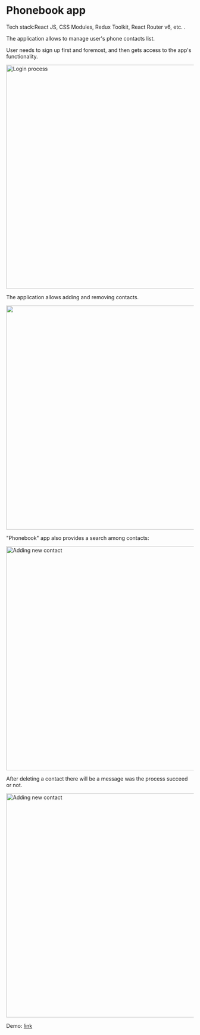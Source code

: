 <h1>Phonebook app</h1>
<p>Tech stack:React JS, CSS Modules, Redux Toolkit, React Router v6, etc. </>. 
<p>The application allows to manage user's phone contacts list.</p>
<p>User needs to sign up first and foremost, and then gets access to the app's functionality.</p>
<p><img src="https://user-images.githubusercontent.com/80903117/170893159-242cc808-129a-44f2-9b97-a8e11ce6d149.gif" alt="Login process" width="600"/></p>
<p>The application allows adding and removing contacts.</p>
<p><img src="https://user-images.githubusercontent.com/80903117/170893424-ef7a0b07-3ea5-41d6-9d6b-185f55336489.gif"/ width="600"></p>
<p>"Phonebook" app also provides a search among contacts:</p>
<p><img src="https://user-images.githubusercontent.com/80903117/170893313-88aa118c-6717-418f-b964-94d5c4dcbb3a.gif" alt="Adding new contact"/ width="600"></p>
<p>After deleting a contact there will be a message was the process succeed or not.</p>
<p><img src="https://user-images.githubusercontent.com/80903117/170893342-99a2482c-09b8-4658-ac03-61db552ce66d.gif" alt="Adding new contact"/ width="600"></p>

<p>Demo: <a href="https://phonebook-on.netlify.app/">link</a></p>
